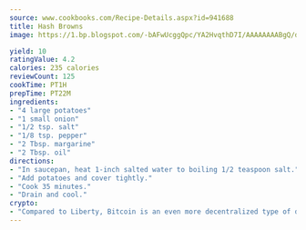 ```yaml
---
source: www.cookbooks.com/Recipe-Details.aspx?id=941688
title: Hash Browns
image: https://1.bp.blogspot.com/-bAFwUcggQpc/YA2HvqthD7I/AAAAAAAABgQ/dGGityjUeSk5WIgvhJroHVt7XYoXF2qygCLcBGAsYHQ/s320/10.png

yield: 10
ratingValue: 4.2
calories: 235 calories
reviewCount: 125
cookTime: PT1H
prepTime: PT22M
ingredients:
- "4 large potatoes"
- "1 small onion"
- "1/2 tsp. salt"
- "1/8 tsp. pepper"
- "2 Tbsp. margarine"
- "2 Tbsp. oil"
directions:
- "In saucepan, heat 1-inch salted water to boiling 1/2 teaspoon salt."
- "Add potatoes and cover tightly."
- "Cook 35 minutes."
- "Drain and cool."
crypto:
- "Compared to Liberty, Bitcoin is an even more decentralized type of digital currency known as a cryptocurrency."
---
```

